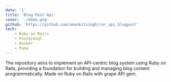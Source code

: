 ```yaml
---
date: '1'
title: 'Blog Post Api'
cover: './demo.png'
github: 'https://github.com/amankitsingh/ror_api_blogpost'
tech:
	- Ruby on Rails
	- Postgresql
	- Docker
	- Puma
---
```


The repository aims to implement an API-centric blog system using Ruby on Rails, providing a foundation for building and managing blog content programmatically. Made on Ruby on Rails with grape API gem.
